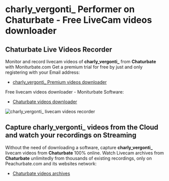 # charly_vergonti_ Performer on Chaturbate - Free LiveCam videos downloader

## Chaturbate Live Videos Recorder

Monitor and record livecam videos of **charly_vergonti_** from **Chaturbate** with Moniturbate.com
Get a premium trial for free by just and only registering with your Email address:
* [charly_vergonti_ Premium videos downloader](https://moniturbate.com/request-demo-licence-key.html)

Free livecam videos downloader - Moniturbate Software:
* [Chaturbate videos downloader](https://moniturbate.com/moniturbate-download-software.html)

![charly_vergonti_ livecam videos recorder](https://peachurnet.com/templates/moniturbate-software.png)


## Capture charly_vergonti_ videos from the Cloud and watch your recordings on Streaming

Without the need of downloading a software, capture **charly_vergonti_** livecam videos from **Chaturbate** 100% online.
Watch Livecam archives from **Chaturbate** unlimitedly from thousands of existing recordings, only on Peachurbate.com and its websites network:
* [Chaturbate videos archives](https://peachurnet.com/)